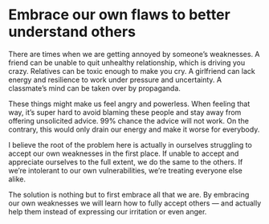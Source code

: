 # Embrace our own flaws to better understand others

There are times when we are getting annoyed by someone’s weaknesses. A friend can be unable to quit unhealthy relationship, which is driving you crazy. Relatives can be toxic enough to make you cry. A girlfriend can lack energy and resilience to work under pressure and uncertainty. A classmate’s mind can be taken over by propaganda.

These things might make us feel angry and powerless. When feeling that way, it’s super hard to avoid blaming these people and stay away from offering unsolicited advice. 99% chance the advice will not work. On the contrary, this would only drain our energy and make it worse for everybody.

I believe the root of the problem here is actually in ourselves struggling to accept our own weaknesses in the first place. If unable to accept and appreciate ourselves to the full extent, we do the same to the others. If we’re intolerant to our own vulnerabilities, we’re treating everyone else alike.

The solution is nothing but to first embrace all that we are. By embracing our own weaknesses we will learn how to fully accept others — and actually help them instead of expressing our irritation or even anger.
